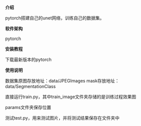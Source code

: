 ****介绍****

pytorch搭建自己的unet网络，训练自己的数据集。

****软件架构****

pytorch

****安装教程****

下载最新版本的pytorch

****使用说明****

数据集原图存放地址：data/JPEGImages mask存放地址：data/SegmentationClass

直接运行train.py，其中train_image文件夹存储的是训练过程效果图

params文件夹保存位置

测试test.py，用来测试图片，并将测试结果保存在文件夹中
